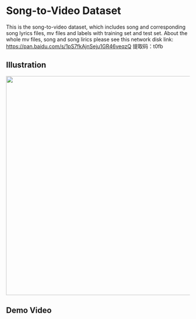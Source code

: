 # Song-to-Video Dataset
This is the song-to-video dataset, which includes song and corresponding song lyrics files, mv files and labels with training set and test set. About the whole mv files, song and song lirics please see this network disk link: https://pan.baidu.com/s/1pS7fkAjnSeju1GR46veqzQ  提取码：t0fb

## Illustration
<div align=align><img src="https://user-images.githubusercontent.com/102368468/160240304-59d73383-dda9-448d-9959-659f6b24a5c8.png" width="600"/></div>


## Demo Video
